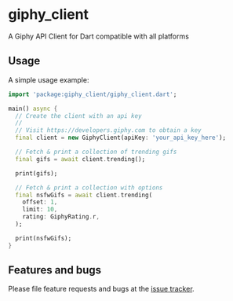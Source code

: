 # giphy_client

A Giphy API Client for Dart compatible with all platforms

## Usage

A simple usage example:

```dart
import 'package:giphy_client/giphy_client.dart';

main() async {
  // Create the client with an api key
  //
  // Visit https://developers.giphy.com to obtain a key
  final client = new GiphyClient(apiKey: 'your_api_key_here');

  // Fetch & print a collection of trending gifs
  final gifs = await client.trending();

  print(gifs);

  // Fetch & print a collection with options
  final nsfwGifs = await client.trending(
    offset: 1,
    limit: 10,
    rating: GiphyRating.r,
  );

  print(nsfwGifs);
}
```

## Features and bugs

Please file feature requests and bugs at the [issue tracker][tracker].

[tracker]: http://github.com/brianegan/giphy_client/issues/new
